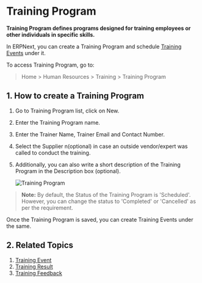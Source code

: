 <!-- add-breadcrumbs -->
# Training Program

**Training Program defines programs designed for training employees or other individuals in specific skills.**

In ERPNext, you can create a Training Program and schedule [Training Events](/docs/v12/user/manual/en/human-resources/training-event) under it.

To access Training Program, go to:

> Home > Human Resources > Training > Training Program


## 1. How to create a Training Program

1. Go to Training Program list, click on New.
1. Enter the Training Program name.
1. Enter the Trainer Name, Trainer Email and Contact Number.
1. Select the Supplier n(optional) in case an outside vendor/expert was called to conduct the training.
1. Additionally, you can also write a short description of the Training Program in the Description box (optional).

    <img class="screenshot" alt="Training Program" src="{{docs_base_url}}/v12/assets/img/human-resources/training-program.png">

> **Note:** By default, the Status of the Training Program is 'Scheduled'. However, you can change the status to 'Completed' or 'Cancelled' as per the requirement.

Once the Training Program is saved, you can create Training Events under the same.


## 2. Related Topics

1. [Training Event](/docs/v12/user/manual/en/human-resources/training-event)
1. [Training Result](/docs/v12/user/manual/en/human-resources/training-result)
1. [Training Feedback](/docs/v12/user/manual/en/human-resources/training-feedback)











